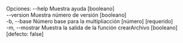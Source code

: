 Opciones:
      --help     Muestra ayuda                                      [booleano]      
      --version  Muestra número de versión                          [booleano]  
      -b, --base     Número base para la multipliacción             [número] [requerido]  
      -m, --mostrar  Muestra la salida de la función crearArchivo   [booleano] [defecto: false]